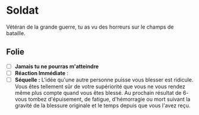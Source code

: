 # Soldat

Vétéran de la grande guerre, tu as vu des horreurs sur le champs de bataille.

## Folie

- [ ] **Jamais tu ne pourras m'atteindre**
- [ ] **Réaction Immédiate** :
- [ ] **Séquelle :** L'idée qu'une autre personne puisse vous blesser est ridicule. Vous êtes tellement sûr de votre supériorité que vous ne vous rendez même plus compte quand vous êtes blessé. Au prochain résultat de 6- vous tombez d'épuisement, de fatigue, d'hémorragie ou mort suivant la gravité de la blessure originale et le temps depuis que vous l'avez reçu.